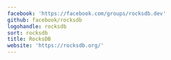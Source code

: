 ```yaml
---
facebook: 'https://facebook.com/groups/rocksdb.dev'
github: facebook/rocksdb
logohandle: rocksdb
sort: rocksdb
title: RocksDB
website: 'https://rocksdb.org/'
---
```

